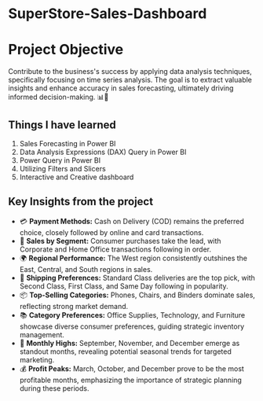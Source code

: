 # SuperStore-Sales-Dashboard
# Project Objective
Contribute to the business's success by applying data analysis techniques, specifically focusing on time series analysis. The goal is to extract valuable insights and enhance accuracy in sales forecasting, ultimately driving informed decision-making. 📊💼

## Things I have learned
1. Sales Forecasting in Power BI
2. Data Analysis Expressions (DAX) Query in Power BI
3. Power Query in Power BI
4. Utilizing Filters and Slicers
5. Interactive and Creative dashboard

## Key Insights from the project
- 💳 **Payment Methods:** Cash on Delivery (COD) remains the preferred choice, closely followed by online and card transactions.
- 🏢 **Sales by Segment:** Consumer purchases take the lead, with Corporate and Home Office transactions following in order.
- 🌍 **Regional Performance:** The West region consistently outshines the East, Central, and South regions in sales.
- 🚚 **Shipping Preferences:** Standard Class deliveries are the top pick, with Second Class, First Class, and Same Day following in popularity.
- 📦 **Top-Selling Categories:** Phones, Chairs, and Binders dominate sales, reflecting strong market demand.
- 📚 **Category Preferences:** Office Supplies, Technology, and Furniture showcase diverse consumer preferences, guiding strategic inventory management.
- 📆 **Monthly Highs:** September, November, and December emerge as standout months, revealing potential seasonal trends for targeted marketing.
- 💰 **Profit Peaks:** March, October, and December prove to be the most profitable months, emphasizing the importance of strategic planning during these periods.
